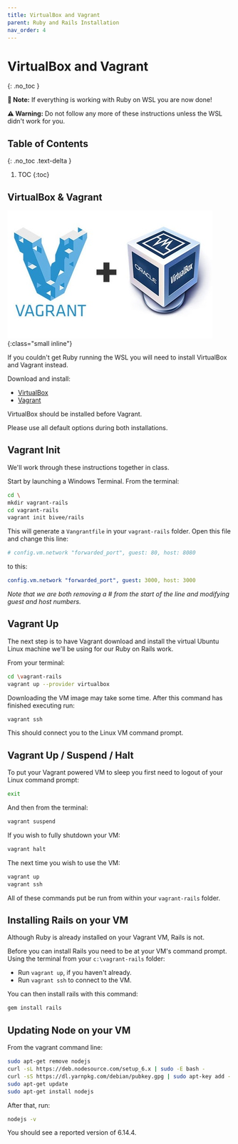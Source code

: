 ```yaml
---
title: VirtualBox and Vagrant
parent: Ruby and Rails Installation
nav_order: 4
---
```


<!--prettier-ignore-start-->
# VirtualBox and Vagrant
{: .no_toc }

**📣 Note:** If everything is working with Ruby on WSL you are now done!

**⚠️ Warning:** Do not follow any more of these instructions unless the WSL didn't work for you.

## Table of Contents
{: .no_toc .text-delta }  

1. TOC
{:toc}

<!--prettier-ignore-end-->

## VirtualBox & Vagrant

![VirtualBox & Vagrant](static1.squarespace.jpg){:class="small inline"}

If you couldn't get Ruby running the WSL you will need to install VirtualBox and Vagrant instead.

Download and install:

- [VirtualBox](https://www.virtualbox.org/wiki/Downloads)
- [Vagrant](https://www.vagrantup.com/downloads.html)

VirtualBox should be installed before Vagrant.

Please use all default options during both installations.

## Vagrant Init

We'll work through these instructions together in class.

Start by launching a Windows Terminal. From the terminal:

```bash
cd \
mkdir vagrant-rails
cd vagrant-rails
vagrant init bivee/rails
```

This will generate a `Vangrantfile` in your `vagrant-rails` folder. Open this file and change this line:

```yaml
# config.vm.network "forwarded_port", guest: 80, host: 8080
```

to this:

```yaml
config.vm.network "forwarded_port", guest: 3000, host: 3000
```

_Note that we are both removing a # from the start of the line and modifying guest and host numbers._

## Vagrant Up

The next step is to have Vagrant download and install the virtual Ubuntu Linux machine we'll be using for our Ruby on Rails work.

From your terminal:

```bash
cd \vagrant-rails
vagrant up --provider virtualbox
```

Downloading the VM image may take some time. After this command has finished executing run:

```bash
vagrant ssh
```

This should connect you to the Linux VM command prompt.

## Vagrant Up / Suspend / Halt

To put your Vagrant powered VM to sleep you first need to logout of your Linux command prompt:

```bash
exit
```

And then from the terminal:

```bash
vagrant suspend
```

If you wish to fully shutdown your VM:

```bash
vagrant halt
```

The next time you wish to use the VM:

```bash
vagrant up
vagrant ssh
```

All of these commands put be run from within your `vagrant-rails` folder.

## Installing Rails on your VM

Although Ruby is already installed on your Vagrant VM, Rails is not.

Before you can install Rails you need to be at your VM's command prompt. Using the terminal from your `c:\vagrant-rails` folder:

- Run `vagrant up`, if you haven't already.
- Run `vagrant ssh` to connect to the VM.

You can then install rails with this command:

```bash
gem install rails
```

## Updating Node on your VM

From the vagrant command line:

```bash
sudo apt-get remove nodejs
curl -sL https://deb.nodesource.com/setup_6.x | sudo -E bash -
curl -sS https://dl.yarnpkg.com/debian/pubkey.gpg | sudo apt-key add -
sudo apt-get update
sudo apt-get install nodejs
```

After that, run:

```bash
nodejs -v
```

You should see a reported version of 6.14.4.
